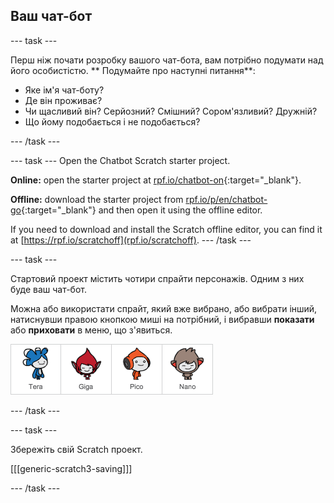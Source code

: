 ## Ваш чат-бот

\--- task \---

Перш ніж почати розробку вашого чат-бота, вам потрібно подумати над його особистістю. ** Подумайте про наступні питання**:

+ Яке ім'я чат-боту?
+ Де він проживає?
+ Чи щасливий він? Серйозний? Смішний? Сором'язливий? Дружній?
+ Що йому подобається і не подобається?

\--- /task \---

\--- task \--- Open the Chatbot Scratch starter project.

**Online:** open the starter project at [rpf.io/chatbot-on](http://rpf.io/chatbot-on){:target="_blank"}.

**Offline:** download the starter project from [rpf.io/p/en/chatbot-go](http://rpf.io/p/en/chatbot-go){:target="_blank"} and then open it using the offline editor.

If you need to download and install the Scratch offline editor, you can find it at [https://rpf.io/scratchoff](rpf.io/scratchoff). \--- /task \---

\--- task \---

Стартовий проект містить чотири спрайти персонажів. Одним з них буде ваш чат-бот.

Можна або використати спрайт, який вже вибрано, або вибрати інший, натиснувши правою кнопкою миші на потрібний, і вибравши **показати** або **приховати** в меню, що з'явиться.

![Виберіть Аватарку](images/chatbot-characters.png)

\--- /task \---

\--- task \---

Збережіть свій Scratch проект.

[[[generic-scratch3-saving]]]

\--- /task \---